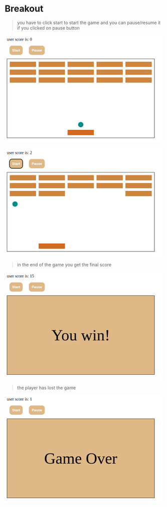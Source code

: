 # Breakout

> you have to click start to start the game and you can pause/resume it if you clicked on pause button

![start a game](img/start.png)

![playing a game](img/playing.png)

> in the end of the game you get the final score

![player is winner](img/win.png)

> the player has lost the game

![losing](img/lose.png)
